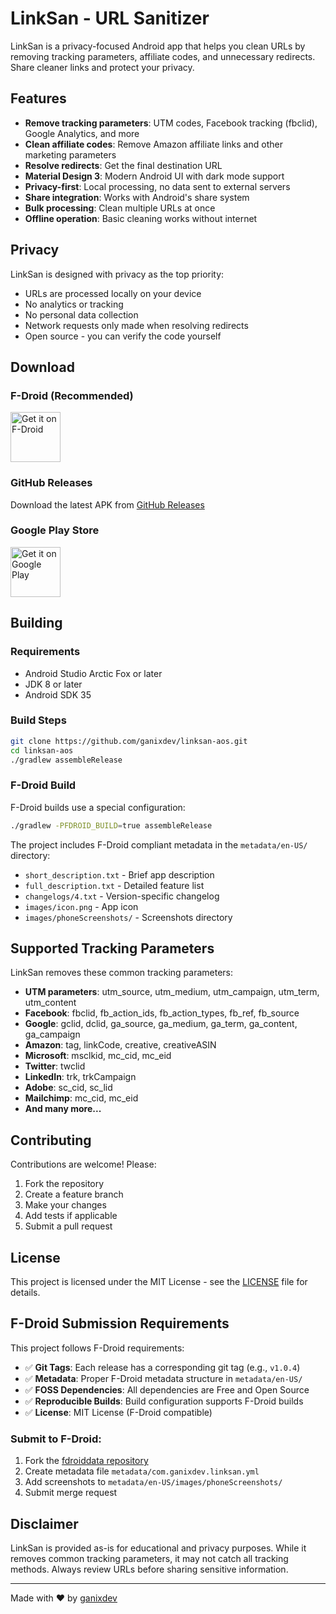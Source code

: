 # LinkSan - URL Sanitizer

LinkSan is a privacy-focused Android app that helps you clean URLs by removing tracking parameters, affiliate codes, and unnecessary redirects. Share cleaner links and protect your privacy.

## Features

- **Remove tracking parameters**: UTM codes, Facebook tracking (fbclid), Google Analytics, and more
- **Clean affiliate codes**: Remove Amazon affiliate links and other marketing parameters  
- **Resolve redirects**: Get the final destination URL
- **Material Design 3**: Modern Android UI with dark mode support
- **Privacy-first**: Local processing, no data sent to external servers
- **Share integration**: Works with Android's share system
- **Bulk processing**: Clean multiple URLs at once
- **Offline operation**: Basic cleaning works without internet

## Privacy

LinkSan is designed with privacy as the top priority:
- URLs are processed locally on your device
- No analytics or tracking
- No personal data collection
- Network requests only made when resolving redirects
- Open source - you can verify the code yourself

## Download

### F-Droid (Recommended)
[<img src="https://fdroid.gitlab.io/artwork/badge/get-it-on.png"
     alt="Get it on F-Droid"
     height="80">](https://f-droid.org/packages/com.ganixdev.linksan/)

### GitHub Releases
Download the latest APK from [GitHub Releases](https://github.com/ganixdev/linksan-aos/releases)

### Google Play Store
[<img src="https://play.google.com/intl/en_us/badges/images/generic/en_badge_web_generic.png"
     alt="Get it on Google Play"
     height="80">](https://play.google.com/store/apps/details?id=com.ganixdev.linksan)

## Building

### Requirements
- Android Studio Arctic Fox or later
- JDK 8 or later
- Android SDK 35

### Build Steps
```bash
git clone https://github.com/ganixdev/linksan-aos.git
cd linksan-aos
./gradlew assembleRelease
```

### F-Droid Build
F-Droid builds use a special configuration:
```bash
./gradlew -PFDROID_BUILD=true assembleRelease
```

The project includes F-Droid compliant metadata in the `metadata/en-US/` directory:
- `short_description.txt` - Brief app description
- `full_description.txt` - Detailed feature list
- `changelogs/4.txt` - Version-specific changelog
- `images/icon.png` - App icon
- `images/phoneScreenshots/` - Screenshots directory

## Supported Tracking Parameters

LinkSan removes these common tracking parameters:
- **UTM parameters**: utm_source, utm_medium, utm_campaign, utm_term, utm_content
- **Facebook**: fbclid, fb_action_ids, fb_action_types, fb_ref, fb_source
- **Google**: gclid, dclid, ga_source, ga_medium, ga_term, ga_content, ga_campaign
- **Amazon**: tag, linkCode, creative, creativeASIN
- **Microsoft**: msclkid, mc_cid, mc_eid
- **Twitter**: twclid
- **LinkedIn**: trk, trkCampaign
- **Adobe**: sc_cid, sc_lid
- **Mailchimp**: mc_cid, mc_eid
- **And many more...**

## Contributing

Contributions are welcome! Please:
1. Fork the repository
2. Create a feature branch
3. Make your changes
4. Add tests if applicable
5. Submit a pull request

## License

This project is licensed under the MIT License - see the [LICENSE](LICENSE) file for details.

## F-Droid Submission Requirements

This project follows F-Droid requirements:
- ✅ **Git Tags**: Each release has a corresponding git tag (e.g., `v1.0.4`)
- ✅ **Metadata**: Proper F-Droid metadata structure in `metadata/en-US/`
- ✅ **FOSS Dependencies**: All dependencies are Free and Open Source
- ✅ **Reproducible Builds**: Build configuration supports F-Droid builds
- ✅ **License**: MIT License (F-Droid compatible)

### Submit to F-Droid:
1. Fork the [fdroiddata repository](https://gitlab.com/fdroid/fdroiddata)
2. Create metadata file `metadata/com.ganixdev.linksan.yml`
3. Add screenshots to `metadata/en-US/images/phoneScreenshots/`
4. Submit merge request

## Disclaimer

LinkSan is provided as-is for educational and privacy purposes. While it removes common tracking parameters, it may not catch all tracking methods. Always review URLs before sharing sensitive information.

---

Made with ❤️ by [ganixdev](https://github.com/ganixdev)